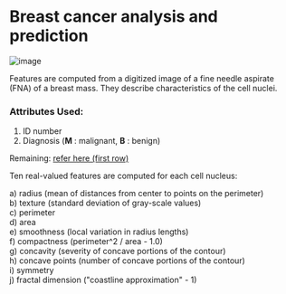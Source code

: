 # Breast cancer analysis and prediction

![image](https://user-images.githubusercontent.com/70283754/123278664-bfe61d00-d524-11eb-9447-43e162501cf8.png)

Features are computed from a digitized image of a fine needle aspirate (FNA) of a breast mass. They describe characteristics of the cell nuclei.

### Attributes Used:
1. ID number
2. Diagnosis (<b>M</b> : malignant, <b>B</b> : benign)

Remaining:
[refer here (first row)](https://github.com/likileads/breast_cancer_analysis_and_prediction/blob/main/data/data.csv)

Ten real-valued features are computed for each cell nucleus:

a) radius (mean of distances from center to points on the perimeter)<br>
b) texture (standard deviation of gray-scale values)<br>
c) perimeter<br>
d) area<br>
e) smoothness (local variation in radius lengths)<br>
f) compactness (perimeter^2 / area - 1.0)<br>
g) concavity (severity of concave portions of the contour)<br>
h) concave points (number of concave portions of the contour)<br>
i) symmetry<br>
j) fractal dimension ("coastline approximation" - 1)<br>
